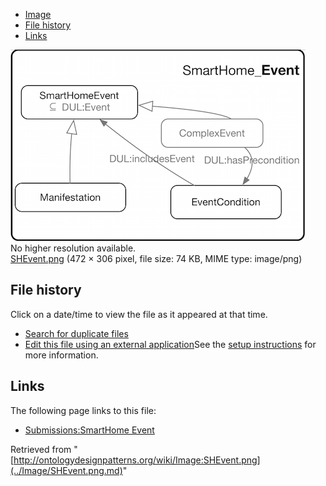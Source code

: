 * [Image](../Image/SHEvent.png.md#file)
* [File history](../Image/SHEvent.png.md#filehistory)
* [Links](../Image/SHEvent.png.md#filelinks)

[![Image:SHEvent.png](../images/5/5b/SHEvent.png)](../images/5/5b/SHEvent.png)  
No higher resolution available.  
[SHEvent.png](../images/5/5b/SHEvent.png)‎ (472 × 306 pixel, file size: 74 KB, MIME type: image/png)

## File history

Click on a date/time to view the file as it appeared at that time.



  
* [Search for duplicate files](http://ontologydesignpatterns.org/wiki/Special:FileDuplicateSearch/SHEvent.png "Special:FileDuplicateSearch/SHEvent.png")
* [Edit this file using an external application](http://ontologydesignpatterns.org/wiki/index.php?title=Image:SHEvent.png&action=edit&externaledit=true&mode=file "Image:SHEvent.png")See the [setup instructions](http://www.mediawiki.org/wiki/Manual:External_editors "http://www.mediawiki.org/wiki/Manual:External_editors") for more information.

## Links



The following page links to this file:


* [Submissions:SmartHome Event](../Submissions/SmartHome_Event.md "Submissions:SmartHome Event")


Retrieved from "[http://ontologydesignpatterns.org/wiki/Image:SHEvent.png](../Image/SHEvent.png.md)"